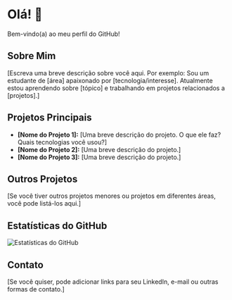 # Olá! 👋

Bem-vindo(a) ao meu perfil do GitHub!

## Sobre Mim

[Escreva uma breve descrição sobre você aqui. Por exemplo: Sou um estudante de [área] apaixonado por [tecnologia/interesse]. Atualmente estou aprendendo sobre [tópico] e trabalhando em projetos relacionados a [projetos].]

## Projetos Principais

* **[Nome do Projeto 1]:** [Uma breve descrição do projeto. O que ele faz? Quais tecnologias você usou?]
* **[Nome do Projeto 2]:** [Uma breve descrição do projeto.]
* **[Nome do Projeto 3]:** [Uma breve descrição do projeto.]

## Outros Projetos

[Se você tiver outros projetos menores ou projetos em diferentes áreas, você pode listá-los aqui.]

## Estatísticas do GitHub
![Estatísticas do GitHub](https://github-readme-stats.vercel.app/api?username=KLL7)

## Contato

[Se você quiser, pode adicionar links para seu LinkedIn, e-mail ou outras formas de contato.]
